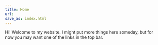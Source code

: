 ```yaml
---
title: Home
url:
save_as: index.html
---
```


Hi! Welcome to my website. I might put more things here someday, but for now you may want one of the links in the top bar.
